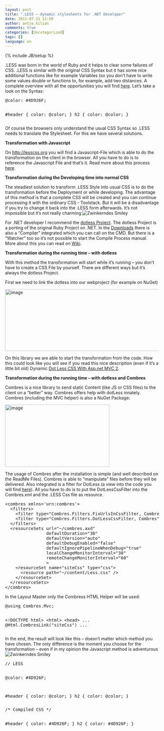 ```yaml
---
layout: post
title: ".LESS – dynamic stylesheets for .NET Developer"
date: 2011-07-31 12:59
author: antje.kilian
comments: true
categories: [Uncategorized]
tags: []
language: en
---
```

{% include JB/setup %}
<p>.LESS was born in the world of Ruby and it helps to clear some failures of CSS. .LESS is similar with the original CSS Syntax but it has some nice additional functions like for example Variables (so you don’t have to write some values double or functions to, for example, add two distances. A complete overview with all the opportunities you will find <a href="http://lesscss.org/">here</a>. Let’s take a look on the Syntax:</p>  <div style="padding-bottom: 0px; margin: 0px; padding-left: 0px; padding-right: 0px; display: inline; float: none; padding-top: 0px" id="scid:812469c5-0cb0-4c63-8c15-c81123a09de7:897b4afc-9b6c-477b-98ec-52c6dba5e88a" class="wlWriterEditableSmartContent"><pre name="code" class="c#">@color: #4D926F;

#header {
  color: @color;
}
h2 {
  color: @color;
}</pre></div>

<p>Of course the browsers only understand the usual CSS Syntax so .LESS needs to translate the Stylesheet. For this we have several solutions. </p>

<p><b>Transformation with Javascript</b></p>

<p><b></b></p>

<p>On <a href="http://lesscss.org">http://lesscss.org</a> you will find a Javascript-File which is able to do the transformation on the client in the browser. All you have to do is to reference the Javascript File and that’s it. Read more about this process <a href="http://lesscss.org/#-client-side-usage">here</a>.</p>

<p><b>Transformation during the Developing time into normal CSS</b></p>

<p><b></b></p>

<p>The steadiest solution to transform .LESS Style into usual CSS is to do the transformation before the Deployment or while developing. The advantage of this method is that a complete CSS will be created and you can continue processing it with the ordinary CSS - Toolstack. But it will be a disadvantage if you try to change it back into the .LESS form afterwards. It’s not impossible but it’s not really charming <img style="border-bottom-style: none; border-left-style: none; border-top-style: none; border-right-style: none" class="wlEmoticon wlEmoticon-winkingsmile" alt="Zwinkerndes Smiley" src="{{BASE_PATH}}/assets/wp-images-en/wlEmoticon-winkingsmile21.png" /></p>

<p>For .NET developer I recommend the <a href="http://www.dotlesscss.org/">dotless Project</a>. The dotless Project is a porting of the original Ruby Project on .NET. In the <a href="https://github.com/dotless/dotless/downloads">Downloads</a> there is also a “Compiler” integrated which you can call on the CMD. But there is a “Watcher” too so it’s not possible to start the Compile Process manual. More about this you can read on <a href="https://github.com/dotless/dotless/wiki">Wiki</a>. </p>

<p><b>Transformation during the running time – with dotless</b></p>

<p>With this method the transformation will start while it’s running – you don’t have to create a CSS File by yourself. There are different ways but it’s always the dotless Project. </p>

<p>First we need to link the dotless into our webproject (for example on NuGet)</p>

<p><img style="background-image: none; border-bottom: 0px; border-left: 0px; padding-left: 0px; padding-right: 0px; border-top: 0px; border-right: 0px; padding-top: 0px" title="image" border="0" alt="image" src="{{BASE_PATH}}/assets/wp-images-de/image_thumb469.png" width="543" height="202" /></p>

<p>On this library we are able to start the transformation from the code. How this could look like you will see if you read this nice description (even if it’s a little bit old) Dynamic <a href="http://schotime.net/blog/index.php/2010/07/02/dynamic-dot-less-css-with-asp-net-mvc-2/">Dot Less CSS With Asp.net MVC 2</a>. </p>

<p><b>Transformation during the running time – with dotless and Combres</b></p>

<p>Combres is a nice library to send static Content (like JS or CSS files) to the client on a “better” way. Combres offers help with dotLess innately. Combres (including the MVC helper) is also a NuGet Package:</p>

<p><img style="background-image: none; border-bottom: 0px; border-left: 0px; padding-left: 0px; padding-right: 0px; border-top: 0px; border-right: 0px; padding-top: 0px" title="image" border="0" alt="image" src="{{BASE_PATH}}/assets/wp-images-de/image_thumb470.png" width="342" height="203" /></p>

<p>The usage of Combres after the installation is simple (and well described on the ReadMe Files). Combres is able to “manipulate” files before they will be delivered. Also integrated is a filter for DotLess (a view into the code you will find <a href="http://www.codeproject.com/KB/aspnet/combres2.aspx">here</a>). All you have to do is to put the DotLessCssFilter into the Combres.xml and the .LESS Css file as resource. </p>

<div style="padding-bottom: 0px; margin: 0px; padding-left: 0px; padding-right: 0px; display: inline; float: none; padding-top: 0px" id="scid:812469c5-0cb0-4c63-8c15-c81123a09de7:2b293b31-4219-4d7c-bbc0-99923c928829" class="wlWriterEditableSmartContent"><pre name="code" class="c#">&lt;combres xmlns='urn:combres'&gt;
  &lt;filters&gt;
    &lt;filter type="Combres.Filters.FixUrlsInCssFilter, Combres" /&gt;
    &lt;filter type="Combres.Filters.DotLessCssFilter, Combres" /&gt;
  &lt;/filters&gt;
  &lt;resourceSets url="~/combres.axd"
                defaultDuration="30"
                defaultVersion="auto"
                defaultDebugEnabled="false"
                defaultIgnorePipelineWhenDebug="true"
                localChangeMonitorInterval="30"
                remoteChangeMonitorInterval="60"
                &gt;
    &lt;resourceSet name="siteCss" type="css"&gt;
      &lt;resource path="~/content/Less.css" /&gt;
    &lt;/resourceSet&gt;
  &lt;/resourceSets&gt;
&lt;/combres&gt;</pre></div>

<p>In the Layout Master only the Combress HTML Helper will be used:</p>

<div style="padding-bottom: 0px; margin: 0px; padding-left: 0px; padding-right: 0px; display: inline; float: none; padding-top: 0px" id="scid:812469c5-0cb0-4c63-8c15-c81123a09de7:b83f1343-5bca-4bc3-90c6-376a45bbb500" class="wlWriterEditableSmartContent"><pre name="code" class="c#">@using Combres.Mvc;

&lt;!DOCTYPE html&gt;
&lt;html&gt;
&lt;head&gt;
	...
    @Html.CombresLink("siteCss")
	...</pre></div>

<p>In the end, the result will look like this – doesn’t matter which method you have chosen. The only difference is the moment you choose for the transformation – even if in my opinion the Javascript method is adventurous <img style="border-bottom-style: none; border-left-style: none; border-top-style: none; border-right-style: none" class="wlEmoticon wlEmoticon-winkingsmile" alt="Zwinkerndes Smiley" src="{{BASE_PATH}}/assets/wp-images-en/wlEmoticon-winkingsmile21.png" /></p>















<div style="padding-bottom: 0px; margin: 0px; padding-left: 0px; padding-right: 0px; display: inline; float: none; padding-top: 0px" id="scid:812469c5-0cb0-4c63-8c15-c81123a09de7:6d7f3ef8-1dbd-4880-bb85-a04152bfa9bb" class="wlWriterEditableSmartContent"><pre name="code" class="c#">// LESS

@color: #4D926F;

#header {
  color: @color;
}
h2 {
  color: @color;
}</pre></div>

<div style="padding-bottom: 0px; margin: 0px; padding-left: 0px; padding-right: 0px; display: inline; float: none; padding-top: 0px" id="scid:812469c5-0cb0-4c63-8c15-c81123a09de7:ef63f6ca-5c7c-4b22-af5c-6624cf64ba7c" class="wlWriterEditableSmartContent"><pre name="code" class="c#">/* Compiled CSS */

#header {
  color: #4D926F;
}
h2 {
  color: #4D926F;
}</pre></div>
